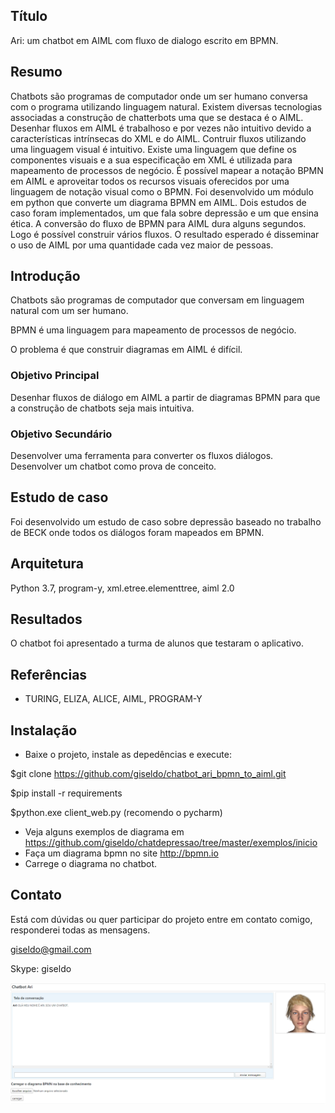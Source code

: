 ## Título
Ari: um chatbot em AIML com fluxo de dialogo escrito em BPMN.

## Resumo
Chatbots são programas de computador onde um ser humano conversa 
com o programa utilizando linguagem natural.
Existem diversas tecnologias associadas a construção de 
chatterbots  uma que se destaca é o AIML.
Desenhar fluxos em AIML é trabalhoso e por vezes 
não intuitivo devido a características intrínsecas do XML e do AIML.
Contruir fluxos utilizando uma linguagem visual é intuitivo. 
Existe uma linguagem que define os componentes visuais e
 a sua especificação em XML é utilizada para mapeamento de processos de negócio.
É possível mapear a notação BPMN em AIML e aproveitar todos os recursos
visuais oferecidos por uma linguagem de notação visual como o BPMN. 
Foi desenvolvido um módulo em python que converte um diagrama 
BPMN em AIML. Dois estudos de caso foram implementados, um que 
fala sobre depressão e um que ensina ética. A conversão do fluxo de BPMN para AIML dura alguns segundos. Logo é possível construir vários fluxos. O resultado esperado é disseminar o uso de AIML por uma quantidade cada vez maior de pessoas.

## Introdução

Chatbots são programas de computador que conversam em linguagem natural com um ser humano.

BPMN é uma linguagem para mapeamento de processos de negócio.

O problema é que construir diagramas em AIML é difícil.

### Objetivo Principal

Desenhar fluxos de diálogo em AIML a partir de diagramas BPMN para que a construção de chatbots
seja mais intuitiva. 

### Objetivo Secundário

Desenvolver uma ferramenta para converter os fluxos diálogos.
Desenvolver um chatbot como prova de conceito.

## Estudo de caso

Foi desenvolvido um estudo de caso sobre depressão baseado no trabalho de BECK onde todos os diálogos foram mapeados em BPMN.

## Arquitetura

Python 3.7, program-y, xml.etree.elementtree, aiml 2.0

## Resultados

O chatbot foi apresentado a turma de alunos que testaram o aplicativo.

## Referências

- TURING, ELIZA, ALICE, AIML, PROGRAM-Y

## Instalação

- Baixe o projeto, instale as depedências e execute:

$git clone https://github.com/giseldo/chatbot_ari_bpmn_to_aiml.git 

$pip install -r requirements

$python.exe client_web.py  (recomendo o pycharm)

- Veja alguns exemplos de diagrama em https://github.com/giseldo/chatdepressao/tree/master/exemplos/inicio
- Faça um diagrama bpmn no site http://bpmn.io
- Carrege o diagrama no chatbot.

## Contato 

Está com dúvidas ou quer participar do projeto entre em contato comigo, responderei todas as mensagens.

giseldo@gmail.com

Skype: giseldo

![tela](./tela_chatbot.png)


